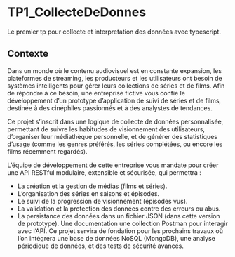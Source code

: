 # TP1_CollecteDeDonnes
Le premier tp pour collecte et interpretation des données avec typescript.


## Contexte 
Dans un monde où le contenu audiovisuel est en constante expansion, les 
plateformes de streaming, les producteurs et les utilisateurs ont besoin de 
systèmes intelligents pour gérer leurs collections de séries et de films. 
Afin de répondre à ce besoin, une entreprise fictive vous confie le développement dʼun 
prototype dʼapplication de suivi de séries et de films, destinée à des cinéphiles 
passionnés et à des analystes de tendances.

 Ce projet sʼinscrit dans une logique de collecte de données personnalisée, 
permettant de suivre les habitudes de visionnement des utilisateurs, dʼorganiser 
leur médiathèque personnelle, et de générer des statistiques dʼusage (comme les 
genres préférés, les séries complétées, ou encore les films récemment regardés).

 Lʼéquipe de développement de cette entreprise vous mandate pour créer une API 
RESTful modulaire, extensible et sécurisée, qui permettra :
* La création et la gestion de médias (films et séries).
* Lʼorganisation des séries en saisons et épisodes.
* Le suivi de la progression de visionnement (épisodes vus).
* La validation et la protection des données contre des erreurs ou abus.
* La persistance des données dans un fichier JSON (dans cette version de 
prototype). 
Une documentation une collection Postman pour interagir avec lʼAPI.
 Ce projet servira de fondation pour les prochains travaux où lʼon intégrera une 
base de données NoSQL MongoDB, une analyse périodique de données, et des 
tests de sécurité avancés.
